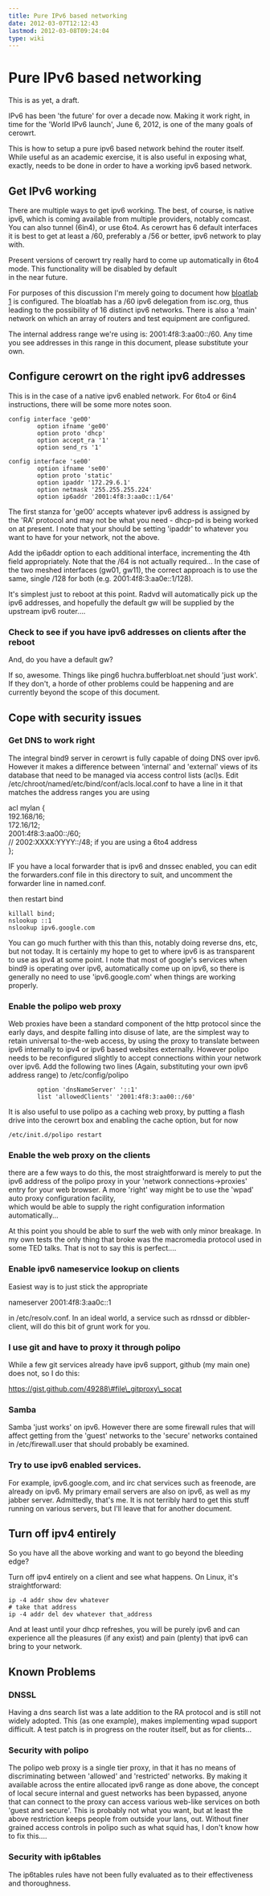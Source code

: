 ```yaml
---
title: Pure IPv6 based networking
date: 2012-03-07T12:12:43
lastmod: 2012-03-08T09:24:04
type: wiki
---
```

Pure IPv6 based networking
==========================

This is as yet, a draft.

IPv6 has been 'the future' for over a decade now. Making it work right,
in time for the 'World IPv6 launch', June 6, 2012, is one of the many
goals of cerowrt.

This is how to setup a pure ipv6 based network behind the router itself.
While useful as an academic exercise, it is also useful in exposing
what, exactly, needs to be done in order to have a working ipv6 based
network.

Get IPv6 working
----------------

There are multiple ways to get ipv6 working. The best, of course, is
native ipv6, which is coming available from multiple providers, notably
comcast. You can also tunnel (6in4), or use 6to4. As cerowrt has 6
default interfaces it is best to get at least a /60, preferably a /56 or
better, ipv6 network to play with.

Present versions of cerowrt try really hard to come up automatically in
6to4 mode. This functionality will be disabled by default\
in the near future.

For purposes of this discussion I'm merely going to document how
[bloatlab 1](BloatLab_1.md) is configured. The bloatlab has a /60 ipv6
delegation from isc.org, thus leading to the possibility of 16 distinct
ipv6 networks. There is also a 'main' network on which an array of
routers and test equipment are configured.

The internal address range we're using is: 2001:4f8:3:aa00::/60. Any
time you see addresses in this range in this document, please substitute
your own.

Configure cerowrt on the right ipv6 addresses
---------------------------------------------

This is in the case of a native ipv6 enabled network. For 6to4 or 6in4
instructions, there will be some more notes soon.

    config interface 'ge00'
            option ifname 'ge00'
            option proto 'dhcp'
            option accept_ra '1'
            option send_rs '1'

    config interface 'se00'
            option ifname 'se00'
            option proto 'static'
            option ipaddr '172.29.6.1'
            option netmask '255.255.255.224'
            option ip6addr '2001:4f8:3:aa0c::1/64'

The first stanza for 'ge00' accepts whatever ipv6 address is assigned by
the 'RA' protocol and may not be what you need - dhcp-pd is being worked
on at present. I note that your should be setting 'ipaddr' to whatever
you want to have for your network, not the above.

Add the ip6addr option to each additional interface, incrementing the
4th field appropriately. Note that the /64 is not actually required...
In the case of the two meshed interfaces (gw01, gw11), the correct
approach is to use the same, single /128 for both (e.g.
2001:4f8:3:aa0e::1/128).

It's simplest just to reboot at this point. Radvd will automatically
pick up the ipv6 addresses, and hopefully the default gw will be
supplied by the upstream ipv6 router....

### Check to see if you have ipv6 addresses on clients after the reboot

And, do you have a default gw?

If so, awesome. Things like ping6 huchra.bufferbloat.net should 'just
work'. If they don't, a horde of other problems could be happening and
are currently beyond the scope of this document.

Cope with security issues
-------------------------

### Get DNS to work right

The integral bind9 server in cerowrt is fully capable of doing DNS over
ipv6. However it makes a difference between 'internal' and 'external'
views of its database that need to be managed via access control lists
(acl)s. Edit /etc/chroot/named/etc/bind/conf/acls.local.conf to have a
line in it that matches the address ranges you are using

acl mylan {\
192.168/16;\
172.16/12;\
2001:4f8:3:aa00::/60;\
// 2002:XXXX:YYYY::/48; if you are using a 6to4 address\
};

IF you have a local forwarder that is ipv6 and dnssec enabled, you can
edit the forwarders.conf file in this directory to suit, and uncomment
the forwarder line in named.conf.

then restart bind

    killall bind; 
    nslookup ::1
    nslookup ipv6.google.com

You can go much further with this than this, notably doing reverse dns,
etc, but not today. It is certainly my hope to get to where ipv6 is as
transparent to use as ipv4 at some point. I note that most of google's
services when bind9 is operating over ipv6, automatically come up on
ipv6, so there is generally no need to use 'ipv6.google.com' when things
are working properly.

### Enable the polipo web proxy

Web proxies have been a standard component of the http protocol since
the early days, and despite falling into disuse of late, are the
simplest way to retain universal to-the-web access, by using the proxy
to translate between ipv6 internally to ipv4 or ipv6 based websites
externally. However polipo needs to be reconfigured slightly to accept
connections within your network over ipv6. Add the following two lines
(Again, substituting your own ipv6 address range) to /etc/config/polipo

            option 'dnsNameServer' '::1'
            list 'allowedClients' '2001:4f8:3:aa00::/60'

It is also useful to use polipo as a caching web proxy, by putting a
flash drive into the cerowrt box and enabling the cache option, but for
now

    /etc/init.d/polipo restart

### Enable the web proxy on the clients

there are a few ways to do this, the most straightforward is merely to
put the ipv6 address of the polipo proxy in your 'network
connections-&gt;proxies' entry for your web browser. A more 'right' way
might be to use the 'wpad' auto proxy configuration facility,\
which would be able to supply the right configuration information
automatically...

At this point you should be able to surf the web with only minor
breakage. In my own tests the only thing that broke was the macromedia
protocol used in some TED talks. That is not to say this is perfect....

### Enable ipv6 nameservice lookup on clients

Easiest way is to just stick the appropriate

nameserver 2001:4f8:3:aa0c::1

in /etc/resolv.conf. In an ideal world, a service such as rdnssd or
dibbler-client, will do this bit of grunt work for you.

### I use git and have to proxy it through polipo

While a few git services already have ipv6 support, github (my main one)
does not, so I do this:

https://gist.github.com/49288\#file\_gitproxy\_socat

### Samba

Samba 'just works' on ipv6. However there are some firewall rules that
will affect getting from the 'guest' networks to the 'secure' networks
contained in /etc/firewall.user that should probably be examined.

### Try to use ipv6 enabled services.

For example, ipv6.google.com, and irc chat services such as freenode,
are already on ipv6. My primary email servers are also on ipv6, as well
as my jabber server. Admittedly, that's me. It is not terribly hard to
get this stuff running on various servers, but I'll leave that for
another document.

Turn off ipv4 entirely
----------------------

So you have all the above working and want to go beyond the bleeding
edge?

Turn off ipv4 entirely on a client and see what happens. On Linux, it's
straightforward:

    ip -4 addr show dev whatever
    # take that address
    ip -4 addr del dev whatever that_address

And at least until your dhcp refreshes, you will be purely ipv6 and can
experience all the pleasures (if any exist) and pain (plenty) that ipv6
can bring to your network.

Known Problems
--------------

### DNSSL

Having a dns search list was a late addition to the RA protocol and is
still not widely adopted. This (as one example), makes implementing wpad
support difficult. A test patch is in progress on the router itself, but
as for clients...

### Security with polipo

The polipo web proxy is a single tier proxy, in that it has no means of
discriminating between 'allowed' and 'restricted' networks. By making it
available across the entire allocated ipv6 range as done above, the
concept of local secure internal and guest networks has been bypassed,
anyone that can connect to the proxy can access various web-like
services on both 'guest and secure'. This is probably not what you want,
but at least the above restriction keeps people from outside your lans,
out. Without finer grained access controls in polipo such as what squid
has, I don't know how to fix this....

### Security with ip6tables

The ip6tables rules have not been fully evaluated as to their
effectiveness and thoroughness.
